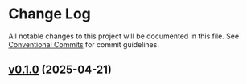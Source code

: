 # Change Log

All notable changes to this project will be documented in this file.
See [Conventional Commits](Https://conventionalcommits.org) for commit guidelines.

<!-- changelog -->

## [v0.1.0](https://github.com/sethsites/sais/compare/v0.1.0...v0.1.0) (2025-04-21)



